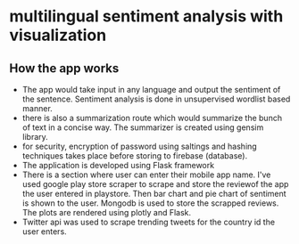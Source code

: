 # multilingual sentiment analysis with visualization


## How the app works
* The app would take input in any language and output the sentiment of the sentence. Sentiment analysis is done in unsupervised wordlist based manner.
* there is also a summarization route which would summarize the bunch of text in a concise way. The summarizer is created using gensim library.
* for security, encryption of password using saltings and hashing techniques takes place before storing to firebase (database).
* The application is developed using Flask framework
* There is a section where user can enter their mobile app name. I've used google play store scraper to scrape and store the reviewof the app the user entered in playstore. Then bar chart and pie chart of sentiment is shown to the user. Mongodb is used to store the scrapped reviews. The plots are rendered using plotly and Flask.
* Twitter api was used to scrape trending tweets for the country id the user enters.


